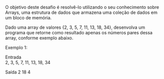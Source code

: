 O objetivo deste desafio é resolvê-lo utilizando o seu conhecimento sobre Arrays, uma estrutura de dados que armazena uma coleção de dados em um bloco de memória.

Dado uma array de valores {2, 3, 5, 7, 11, 13, 18, 34}, desenvolva um programa que retorne como resultado apenas os números pares dessa array, conforme exemplo abaixo.

 

Exemplo 1:

Entrada 								      
 2, 3, 5, 7, 11, 13, 18, 34	




Saída
2
18
4


        
